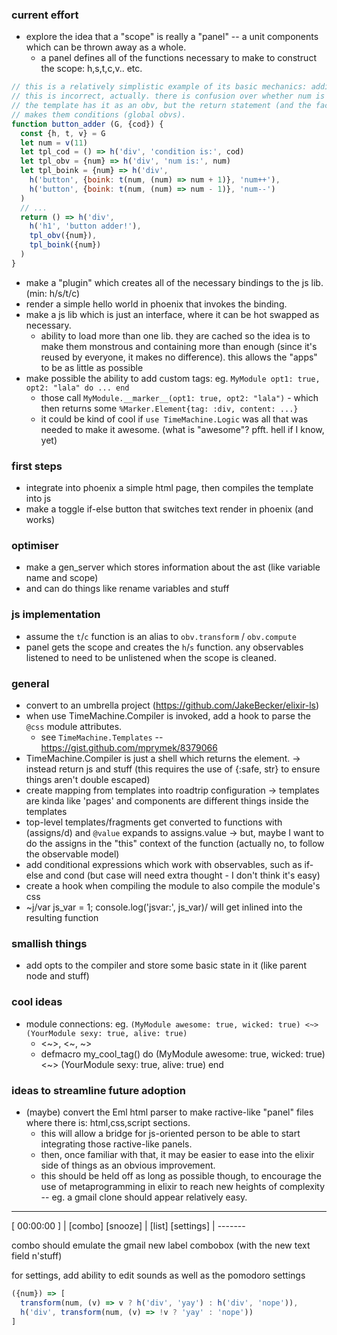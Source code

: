 
### current effort

- explore the idea that a "scope" is really a "panel" -- a unit components which can be thrown away as a whole.
  - a panel defines all of the functions necessary to make to construct the scope: h,s,t,c,v.. etc.
```js
// this is a relatively simplistic example of its basic mechanics: adding to or subtracting 1 from a number.
// this is incorrect, actually. there is confusion over whether num is an obv or a condition
// the template has it as an obv, but the return statement (and the fact that the templates are defined in the function)
// makes them conditions (global obvs).
function button_adder (G, {cod}) {
  const {h, t, v} = G
  let num = v(11)
  let tpl_cod = () => h('div', 'condition is:', cod)
  let tpl_obv = {num} => h('div', 'num is:', num)
  let tpl_boink = {num} => h('div',
    h('button', {boink: t(num, (num) => num + 1)}, 'num++'),
    h('button', {boink: t(num, (num) => num - 1)}, 'num--')
  )
  // ...
  return () => h('div',
    h('h1', 'button adder!'),
    tpl_obv({num}),
    tpl_boink({num})
  )
}
```
- make a "plugin" which creates all of the necessary bindings to the js lib. (min: h/s/t/c)
- render a simple hello world in phoenix that invokes the binding.
- make a js lib which is just an interface, where it can be hot swapped as necessary.
  - ability to load more than one lib. they are cached so the idea is to make them monstrous and containing more than enough (since it's reused by everyone, it makes no difference). this allows the "apps" to be as little as possible
- make possible the ability to add custom tags: eg. `MyModule opt1: true, opt2: "lala" do ... end`
  - those call `MyModule.__marker__(opt1: true, opt2: "lala")` - which then returns some `%Marker.Element{tag: :div, content: ...}`
  - it could be kind of cool if `use TimeMachine.Logic` was all that was needed to make it awesome. (what is "awesome"? pfft. hell if I know, yet)

### first steps

- integrate into phoenix a simple html page, then compiles the template into js
- make a toggle if-else button that switches text render in phoenix (and works)

### optimiser
- make a gen_server which stores information about the ast (like variable name and scope)
- and can do things like rename variables and stuff

### js implementation

- assume the `t`/`c` function is an alias to `obv.transform` / `obv.compute`
- panel gets the scope and creates the `h`/`s` function. any observables listened to need to be unlistened when the scope is cleaned.

### general

- convert to an umbrella project (https://github.com/JakeBecker/elixir-ls)
- when use TimeMachine.Compiler is invoked, add a hook to parse the `@css` module attributes.
  - see `TimeMachine.Templates` -- https://gist.github.com/mprymek/8379066
- TimeMachine.Compiler is just a shell which returns the element.
  -> instead return js and stuff (this requires the use of {:safe, str} to ensure things aren't double escaped)
- create mapping from templates into roadtrip configuration
  -> templates are kinda like 'pages' and components are different things inside the templates
- top-level templates/fragments get converted to functions with (assigns/d) and `@value` expands to assigns.value
  -> but, maybe I want to do the assigns in the "this" context of the function (actually no, to follow the observable model)
- add conditional expressions which work with observables, such as if-else and cond (but case will need extra thought - I don't think it's easy)
- create a hook when compiling the module to also compile the module's css
- ~j/var js_var = 1; console.log('jsvar:', js_var)/ will get inlined into the resulting function

### smallish things

- add opts to the compiler and store some basic state in it (like parent node and stuff)

### cool ideas

- module connections: eg. `(MyModule awesome: true, wicked: true) <~> (YourModule sexy: true, alive: true)`
  - <~>, <~, ~>
  - defmacro my_cool_tag() do
      (MyModule awesome: true, wicked: true) <~> (YourModule sexy: true, alive: true)
    end


### ideas to streamline future adoption

- (maybe) convert the Eml html parser to make ractive-like "panel" files where there is: html,css,script sections.
  - this will allow a bridge for js-oriented person to be able to start integrating those ractive-like panels.
  - then, once familiar with that, it may be easier to ease into the elixir side of things as an obvious improvement.
  - this should be held off as long as possible though, to encourage the use of metaprogramming in elixir to reach new heights of complexity -- eg. a gmail clone should appear relatively easy.

------------------------

[ 00:00:00 ] | [combo]
  [snooze]   | [list]
 [settings]  | -------

combo should emulate the gmail new label combobox (with the new text field n'stuff)

for settings, add ability to edit sounds as well as the pomodoro settings

```js
({num}) => [
  transform(num, (v) => v ? h('div', 'yay') : h('div', 'nope')),
  h('div', transform(num, (v) => !v ? 'yay' : 'nope'))
]
```
